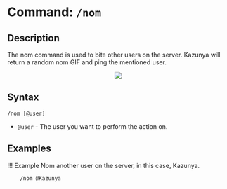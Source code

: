 # **Command:** `/nom`

## **Description**

The nom command is used to bite other users on the server. Kazunya will return a random nom GIF and ping the mentioned user.

<p align="center"><img src="https://media.tenor.com/9dOzFGFZxnoAAAAC/bite-anime.gif"></p>

## **Syntax**

    /nom [@user]

- `@user` - The user you want to perform the action on.

## **Examples**

!!! Example
    Nom another user on the server, in this case, Kazunya.

        /nom @Kazunya